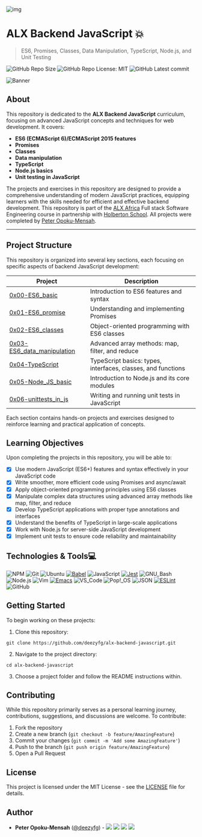![img](https://assets.imaginablefutures.com/media/images/ALX_Logo.max-200x150.png)

# ALX Backend JavaScript 💥

> ES6, Promises, Classes, Data Manipulation, TypeScript, Node.js, and Unit Testing

![GitHub Repo Size](https://img.shields.io/github/repo-size/deezyfg/alx-backend-javascript)
![GitHub Repo License: MIT](https://img.shields.io/github/license/deezyfg/alx-backend-javascript)
![GitHub Latest commit](https://img.shields.io/github/last-commit/deezyfg/alx-backend-javascript?style=round-square)

![Banner](https://user-images.githubusercontent.com/7723544/119240806-e07f1980-bb17-11eb-8aff-2ca646af636a.gif)

## About

This repository is dedicated to the **ALX Backend JavaScript** curriculum, focusing on advanced JavaScript concepts and techniques for web development. It covers:
* **ES6 (ECMAScript 6)/ECMAScript 2015 features** 
* **Promises**
* **Classes**
* **Data manipulation**
* **TypeScript**
* **Node.js basics**
* **Unit testing in JavaScript**

The projects and exercises in this repository are designed to provide a comprehensive understanding of modern JavaScript practices, equipping learners with the skills needed for efficient and effective backend development.
This repository is part of the [ALX Africa](https://www.alxafrica.com/) Full stack Software Engineering course in partnership with [Holberton School](https://www.holbertonschool.com/). All projects were completed by [Peter Opoku-Mensah](https://github.com/deezyfg).

---

## Project Structure

This repository is organized into several key sections, each focusing on specific aspects of backend JavaScript development:

| Project | Description |
|---------|-------------|
| [0x00-ES6_basic](./0x00-ES6_basic) | Introduction to ES6 features and syntax |
| [0x01-ES6_promise](./0x01-ES6_promise) | Understanding and implementing Promises |
| [0x02-ES6_classes](./0x02-ES6_classes) | Object-oriented programming with ES6 classes |
| [0x03-ES6_data_manipulation](./0x03-ES6_data_manipulation) | Advanced array methods: map, filter, and reduce |
| [0x04-TypeScript](./0x04-TypeScript) | TypeScript basics: types, interfaces, classes, and functions |
| [0x05-Node_JS_basic](./0x05-Node_JS_basic) | Introduction to Node.js and its core modules |
| [0x06-unittests_in_js](./0x06-unittests_in_js) | Writing and running unit tests in JavaScript |

Each section contains hands-on projects and exercises designed to reinforce learning and practical application of concepts.

## Learning Objectives

Upon completing the projects in this repository, you will be able to:

- [x] Use modern JavaScript (ES6+) features and syntax effectively in your JavaScript code
- [x] Write smoother, more efficient code using Promises and async/await
- [x] Apply object-oriented programming principles using ES6 classes
- [x] Manipulate complex data structures using advanced array methods like map, filter, and reduce
- [x] Develop TypeScript applications with proper type annotations and interfaces
- [x] Understand the benefits of TypeScript in large-scale applications
- [x] Work with Node.js for server-side JavaScript development
- [x] Implement unit tests to ensure code reliability and maintainability

## Technologies & Tools:computer:

![NPM](https://img.shields.io/badge/≡-NPM-CB3837?&style=flat-square&logo=npm&logoColor=CB3837&labelColor=282828)
![Git](https://img.shields.io/badge/≡-Git-F05032?logo=git&style=flat-square&labelColor=282828)
![Ubuntu](https://img.shields.io/badge/≡-Ubuntu-E95420?&style=flat-square&logo=Ubuntu&labelColor=282828)
[![Babel](https://img.shields.io/badge/≡-Babel-F9DC3E?logo=Babel&style=flat-square&labelColor=282828)](https://babeljs.io/)
![JavaScript](https://img.shields.io/badge/≡-JavaScript-F7DF1E?logo=javascript&style=flat-square&labelColor=282828)
[![Jest](https://img.shields.io/badge/≡-Jest-C21325?logo=Jest&style=flat-square&labelColor=282828&logoColor=C21325)](https://jestjs.io/)
![GNU_Bash](https://img.shields.io/badge/≡-GNU_Bash-4EAA25?logo=GNU-Bash&style=flat-square&labelColor=282828)
![Node.js](https://img.shields.io/badge/≡-Node.js-339933?logo=Node.js&style=flat-square&labelColor=282828)
![Vim](https://img.shields.io/badge/≡-Vim-019733?logo=Vim&style=flat-square&logoColor=019733&labelColor=282828)
[![Emacs](https://img.shields.io/badge/≡-Emacs-7F5AB6?logo=GNU-Emacs&style=flat-square&labelColor=282828)](https://www.gnu.org/software/emacs/)
![VS_Code](https://img.shields.io/badge/≡-VS_Code-007ACC?logo=visual-studio-code&style=flat-square&logoColor=007ACC&labelColor=282828)
![Pop!_OS](https://img.shields.io/badge/≡-Pop!_OS-48B9C7?logo=Pop_OS&style=flat-square&labelColor=282828)
![JSON](https://img.shields.io/badge/≡-JSON-000000?logo=JSON&style=flat-square&labelColor=282828)
[![ESLint](https://img.shields.io/badge/≡-ESLint-4B32C3?logo=ESLint&style=flat-square&labelColor=282828&logoColor=4B32C3)](https://eslint.org/)
![GitHub](https://img.shields.io/badge/≡-GitHub-181717?logo=GitHub&style=flat-square&labelColor=282828)

## Getting Started

To begin working on these projects:

1. Clone this repository:
```
git clone https://github.com/deezyfg/alx-backend-javascript.git
```

2. Navigate to the project directory:
```
cd alx-backend-javascript
```

3. Choose a project folder and follow the README instructions within.

## Contributing

While this repository primarily serves as a personal learning journey, contributions, suggestions, and discussions are welcome. To contribute:

1. Fork the repository
2. Create a new branch (`git checkout -b feature/AmazingFeature`)
3. Commit your changes (`git commit -m 'Add some AmazingFeature'`)
4. Push to the branch (`git push origin feature/AmazingFeature`)
5. Open a Pull Request

## License
This project is licensed under the MIT License - see the [LICENSE](LICENSE) file for details.

## Author

- **Peter Opoku-Mensah** ([@deezyfg](https://github.com/deezyfg)) - 
  [<img src="https://img.shields.io/badge/Portfolio-20d6fe.svg?&style=plastic"/>](https://peter-opoku-mensah.netlify.app)
  [<img src="https://img.shields.io/badge/Twitter-1DA1F2.svg?&style=plastic&logo=twitter&logoColor=white"/>](https://twitter.com/coded_issue)
  [<img src="https://img.shields.io/badge/LinkedIn-0A66C2.svg?&style=plastic&logo=linkedin&logoColor=white"/>](https://www.linkedin.com/in/opokumensahpeter/)
  [<img src="https://img.shields.io/badge/GitHub-181717.svg?&style=plastic&logo=github&logoColor=white"/>](https://github.com/deezyfg)